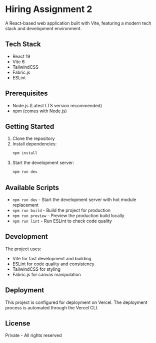 # Hiring Assignment 2

A React-based web application built with Vite, featuring a modern tech stack and development environment.

## Tech Stack

- React 19
- Vite 6
- TailwindCSS
- Fabric.js
- ESLint

## Prerequisites

- Node.js (Latest LTS version recommended)
- npm (comes with Node.js)

## Getting Started

1. Clone the repository
2. Install dependencies:
   ```bash
   npm install
   ```
3. Start the development server:
   ```bash
   npm run dev
   ```

## Available Scripts

- `npm run dev` - Start the development server with hot module replacement
- `npm run build` - Build the project for production
- `npm run preview` - Preview the production build locally
- `npm run lint` - Run ESLint to check code quality

## Development

The project uses:
- Vite for fast development and building
- ESLint for code quality and consistency
- TailwindCSS for styling
- Fabric.js for canvas manipulation

## Deployment

This project is configured for deployment on Vercel. The deployment process is automated through the Vercel CLI.

## License

Private - All rights reserved
